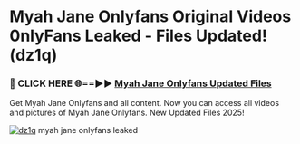 # Myah Jane Onlyfans Original Videos 0nlyFans Leaked - Files Updated! (dz1q)

<h3>🔴 CLICK HERE 🌐==►► <a href="https://tinyurl.com/2jnfzry5" rel="nofollow">Myah Jane Onlyfans Updated Files</a></h3>

Get Myah Jane Onlyfans and all content. Now you can access all videos and pictures of Myah Jane Onlyfans. New Updated Files 2025!

[![dz1q](https://i.imgur.com/GyGTBgg.gif)](https://tinyurl.com/2jnfzry5)
myah jane onlyfans leaked